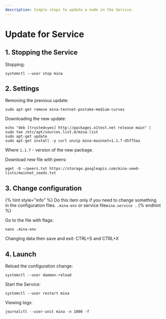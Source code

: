 ```yaml
---
description: Simple steps to update a node in the Service.
---
```


# Update for Service

## 1. Stopping the Service

Stopping:

```text
systemctl --user stop mina
```

## 2. Settings

Removing the previous update:

```text
sudo apt-get remove mina-testnet-postake-medium-curves
```

Downloading the new update:

```text
echo "deb [trusted=yes] http://packages.o1test.net release main" | sudo tee /etc/apt/sources.list.d/mina.list
sudo apt-get update
sudo apt-get install -y curl unzip mina-mainnet=1.1.7-d5ff5aa
```

Where `1.1.7` - version of the new package.

Download new file with peers:

```text
wget -O ~/peers.txt https://storage.googleapis.com/mina-seed-lists/mainnet_seeds.txt
```

## 3. Change configuration

{% hint style="info" %}
Do this item only if you need to change something in the configuration files. `.mina-env` or service file`mina.service .`
{% endhint %}

Go to the file with flags:

```text
nano .mina-env
```

Changing data then save and exit: CTRL+S and CTRL+X

## 4. Launch

Reload the configuration change:

```text
systemctl --user daemon-reload
```

Start the Service:

```text
systemctl --user restart mina
```

Viewing logs:

```text
journalctl --user-unit mina -n 1000 -f
```

